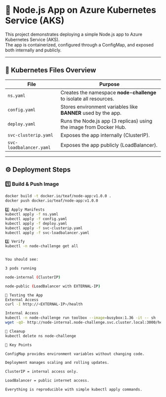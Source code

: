 # 🚀 Node.js App on Azure Kubernetes Service (AKS)

This project demonstrates deploying a simple Node.js app to Azure Kubernetes Service (AKS).  
The app is containerized, configured through a ConfigMap, and exposed both internally and publicly.

---

## 🧩 Kubernetes Files Overview

| File | Purpose |
|------|----------|
| `ns.yaml` | Creates the namespace **node-challenge** to isolate all resources. |
| `config.yaml` | Stores environment variables like **BANNER** used by the app. |
| `deploy.yaml` | Runs the Node.js app (3 replicas) using the image from Docker Hub. |
| `svc-clusterip.yaml` | Exposes the app internally (ClusterIP). |
| `svc-loadbalancer.yaml` | Exposes the app publicly (LoadBalancer). |

---

## ⚙️ Deployment Steps

### 1️⃣ Build & Push Image
```bash
docker build -t docker.io/teaf/node-app:v1.0.0 .
docker push docker.io/teaf/node-app:v1.0.0

2️⃣ Apply Manifests
kubectl apply -f ns.yaml
kubectl apply -f config.yaml
kubectl apply -f deploy.yaml
kubectl apply -f svc-clusterip.yaml
kubectl apply -f svc-loadbalancer.yaml

3️⃣ Verify
kubectl -n node-challenge get all


You should see:

3 pods running

node-internal (ClusterIP)

node-public (LoadBalancer with EXTERNAL-IP)

🧪 Testing the App
External Access
curl -I http://<EXTERNAL-IP>/health

Internal Access
kubectl -n node-challenge run toolbox --image=busybox:1.36 -it -- sh
wget -qO- http://node-internal.node-challenge.svc.cluster.local:3000/health

🧹 Cleanup
kubectl delete ns node-challenge

🧠 Key Points

ConfigMap provides environment variables without changing code.

Deployment manages scaling and rolling updates.

ClusterIP = internal access only.

LoadBalancer = public internet access.

Everything is reproducible with simple kubectl apply commands.
